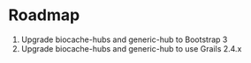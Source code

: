 # Roadmap

1. Upgrade biocache-hubs and generic-hub to Bootstrap 3
2. Upgrade biocache-hubs and generic-hub to use Grails 2.4.x